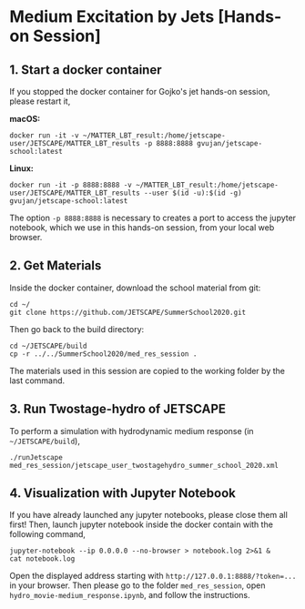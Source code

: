 # Medium Excitation by Jets [Hands-on Session]


## 1. Start a docker container


If you stopped the docker container for Gojko's jet hands-on session, please restart it,

**macOS:**
```
docker run -it -v ~/MATTER_LBT_result:/home/jetscape-user/JETSCAPE/MATTER_LBT_results -p 8888:8888 gvujan/jetscape-school:latest
```

**Linux:**
```
docker run -it -p 8888:8888 -v ~/MATTER_LBT_result:/home/jetscape-user/JETSCAPE/MATTER_LBT_results --user $(id -u):$(id -g) gvujan/jetscape-school:latest
```

The option `-p 8888:8888` is necessary to creates a port to access the jupyter notebook, which we use in this hands-on session, from your local web browser.

## 2. Get Materials


Inside the docker container, download the school material from git:

```
cd ~/
git clone https://github.com/JETSCAPE/SummerSchool2020.git
```

Then go back to the build directory: 

```
cd ~/JETSCAPE/build
cp -r ../../SummerSchool2020/med_res_session .
```

The materials used in this session are copied to the working folder by the last command.


<!--## Build JETSCAPE with LBT-tables, MUSIC and iSS

Please make sure all the external code packages (LBT-tables, MUSIC and iSS) have been
downloaded. You can check this by the following commands,

```
cd ~/JETSCAPE/external_packages
ls
```

Please check the folder `LBT-tables`, `music` and `iSS` are present.
If not, please get them with the following commands,

```
./get_lbtTab.sh
./get_music.sh
./get_iSS.sh
```

Setup and build JETSCAPE from inside the docker container:

```
cd ~/JETSCAPE
mkdir -p build
cd build
cmake .. -DUSE_MUSIC=ON -DUSE_ISS=ON
make -j4
cp -r ../../SummerSchool2020/med_res_session .
```

The materials used in this session are copied to the working folder by the last command.
-->
## 3. Run Twostage-hydro of JETSCAPE

To perform a simulation with hydrodynamic medium response (in `~/JETSCAPE/build`), 

```
./runJetscape med_res_session/jetscape_user_twostagehydro_summer_school_2020.xml
```



## 4. Visualization with Jupyter Notebook

If you have already launched any jupyter notebooks, please close them all first! Then, launch jupyter notebook inside the docker contain with the following command, 

```
jupyter-notebook --ip 0.0.0.0 --no-browser > notebook.log 2>&1 &
cat notebook.log
```
Open the displayed address starting with `http://127.0.0.1:8888/?token=...` in your browser. 
Then please go to the folder `med_res_session`, open `hydro_movie-medium_response.ipynb`, and follow the instructions. 



